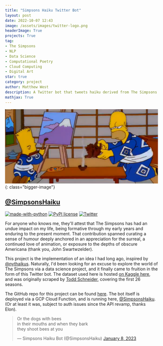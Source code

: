 ```yaml
---
title: "Simpsons Haiku Twitter Bot"
layout: post
date: 2022-10-07 12:43  
image: /assets/images/twitter-logo.png
headerImage: True
projects: True
tag:
- The Simpsons
- NLP
- Data Science
- Computational Poetry
- Cloud Computing
- Digital Art
star: true
category: project
author: Matthew West
description: A Twitter bot that tweets haiku derived from The Simpsons
mathjax: True
---
```


![png](/assets/images/47_ronin.png){: class="bigger-image"}


## [@SimpsonsHaiku](https://twitter.com/SimpsonsHaiku)
[![made-with-python](https://img.shields.io/badge/Made%20with-Python-1f425f.svg)](https://www.python.org/)
[![PyPI license](https://img.shields.io/pypi/l/ansicolortags.svg)](https://github.com/mwestt/simpsons-haiku/blob/main/LICENSE)
[![Twitter](https://badgen.net/badge/icon/twitter?icon=twitter&label)](https://twitter.com/SimpsonsHaiku)

For anyone who knows me, they'll attest that The Simpsons has had an undue impact on my life, being formative through my early years and enduring to the present moment. That contribution spanned curating a sense of humour deeply anchored in an appreciation for the surreal, a continued love of animation, or exposure to the depths of obscure Americana (thank you, John Swartwzelder).

This project is the implementation of an idea I had long ago, inspired by [@nythaikus](https://twitter.com/nythaikus). Naturally, I'd been looking for an excuse to explore the world of The Simpsons via a data science project, and it finally came to fruition in the form of this Twitter bot. The dataset used here is hosted [on Kaggle here](https://www.kaggle.com/datasets/prashant111/the-simpsons-dataset), and was originally scraped by [Todd Schneider](https://toddwschneider.com/posts/the-simpsons-by-the-data/), covering the first 26 seasons. 

The GitHub repo for this project can be found [here](https://github.com/mwestt/simpsons-haiku). The bot itself is deployed via a GCP Cloud Function, and is running here, [@SimpsonsHaiku](https://twitter.com/nythaikus). (Or at least it was, subject to auth issues since the API revamp, thanks Elon).



<blockquote class="twitter-tweet"><p lang="en" dir="ltr">Or the dogs with bees<br>in their mouths and when they bark<br>they shoot bees at you</p>&mdash; Simpsons Haiku Bot (@SimpsonsHaiku) <a href="https://twitter.com/SimpsonsHaiku/status/1612056551015043074?ref_src=twsrc%5Etfw">January 8, 2023</a></blockquote> <script async src="https://platform.twitter.com/widgets.js" charset="utf-8"></script>
